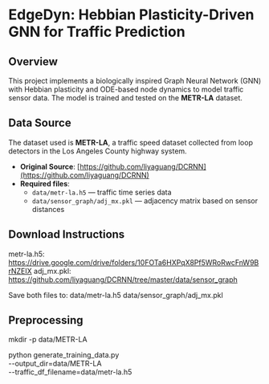 # EdgeDyn: Hebbian Plasticity-Driven GNN for Traffic Prediction

## Overview
This project implements a biologically inspired Graph Neural Network (GNN) with Hebbian plasticity and ODE-based node dynamics to model traffic sensor data. The model is trained and tested on the **METR-LA** dataset.

## Data Source

The dataset used is **METR-LA**, a traffic speed dataset collected from loop detectors in the Los Angeles County highway system.

- **Original Source**: [https://github.com/liyaguang/DCRNN](https://github.com/liyaguang/DCRNN)
- **Required files**:
  - `data/metr-la.h5` — traffic time series data
  - `data/sensor_graph/adj_mx.pkl` — adjacency matrix based on sensor distances

## Download Instructions

metr-la.h5: https://drive.google.com/drive/folders/10FOTa6HXPqX8Pf5WRoRwcFnW9BrNZEIX
adj_mx.pkl: https://github.com/liyaguang/DCRNN/tree/master/data/sensor_graph

Save both files to: 
data/metr-la.h5
data/sensor_graph/adj_mx.pkl

## Preprocessing

mkdir -p data/METR-LA

python generate_training_data.py \
    --output_dir=data/METR-LA \
    --traffic_df_filename=data/metr-la.h5
